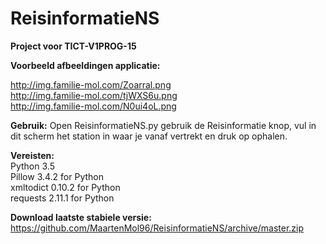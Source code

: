 # ReisinformatieNS
<b>Project voor TICT-V1PROG-15</b>

<b>Voorbeeld afbeeldingen applicatie:</b>

http://img.familie-mol.com/Zoarral.png<br>
http://img.familie-mol.com/tjWXS6u.png<br>
http://img.familie-mol.com/N0ui4oL.png

<b>Gebruik:</b>
Open ReisinformatieNS.py gebruik de Reisinformatie knop, vul in dit scherm het station in waar je vanaf vertrekt en druk op ophalen.

<b>Vereisten:</b><br>
Python 3.5<br>
Pillow 3.4.2 for Python<br>
xmltodict 0.10.2 for Python<br>
requests 2.11.1 for Python

<b>Download laatste stabiele versie:</b> https://github.com/MaartenMol96/ReisinformatieNS/archive/master.zip
